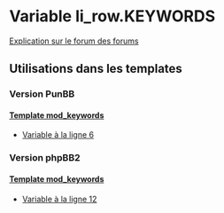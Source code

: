 # Variable li_row.KEYWORDS
[Explication sur le forum des forums](http://forum.forumactif.com/t294113-listing-des-variables#li_row.KEYWORDS)
## Utilisations dans les templates
### Version PunBB
#### [Template mod_keywords](punbb/mod_keywords.md)
* [Variable à la ligne 6](../punbb/mod_keywords.tpl#L6)
### Version phpBB2
#### [Template mod_keywords](subsilver/mod_keywords.md)
* [Variable à la ligne 12](../subsilver/mod_keywords.tpl#L12)